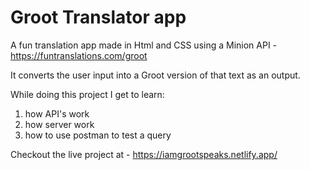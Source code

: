 # Groot Translator app

A fun translation app made in Html and CSS using a Minion API - https://funtranslations.com/groot

It converts the user input into a Groot version of that text as an output.

While doing this project I get to learn:

1. how API's work
2. how server work
3. how to use postman to test a query

Checkout the live project at - https://iamgrootspeaks.netlify.app/
